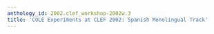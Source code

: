 ```yaml
---
anthology_id: 2002.clef_workshop-2002w.3
title: 'COLE Experiments at CLEF 2002: Spanish Monolingual Track'
---
```

